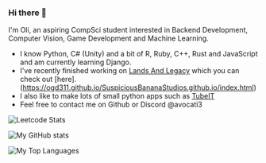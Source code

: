 ### Hi there 👋
I'm Oli, an aspiring CompSci student interested in Backend Development, Computer Vision, Game Development and Machine Learning.
- I know Python, C# (Unity) and a bit of R, Ruby, C++, Rust and JavaScript and am currently learning Django.
- I've recently finished working on [Lands And Legacy](https://github.com/OGD311/LandsAndLegacy) which you can check out [here].(https://ogd311.github.io/SuspiciousBananaStudios.github.io/index.html)
- I also like to make lots of small python apps such as [TubeIT](https://github.com/OGD311/TubeIT)
- Feel free to contact me on Github or Discord @avocati3
<!--I also like to make lots of small webapps, my latest is [Pichat](https://pichat.co.uk/) (NOT ACTIVE as of 5.3.2024) -->
![Leetcode Stats](https://leetcard.jacoblin.cool/ogd311)



![My GitHub stats](https://github-readme-stats.vercel.app/api?username=OGD311&show_icons=true&layout=compact&theme=radical&hide=prs)

![My Top Languages](https://github-readme-stats.vercel.app/api/top-langs/?username=OGD311&size_weight=0.3&count_weight=0.7&layout=compact&hide=Tcl,Cython,C,ShaderLab&theme=radical)




<!--
- 🔭 I’m currently working on [Lands And Legacy](https://github.com/OGD311/LandsAndLegacy)
- 🌱 I’m currently learning C#
- 🤔 I’m looking for help with Machine Learning
- 📫 Reach me on GitHub!
- ⚡ Fun fact: I am a Cisco Certified Network Engineer
- 😄 Pronouns: ... -->
<!--
**OGD311/OGD311** is a ✨ _special_ ✨ repository because its `README.md` (this file) appears on your GitHub profile.

Here are some ideas to get you started:

- 🔭 I’m currently working on ...
- 🌱 I’m currently learning ...
- 👯 I’m looking to collaborate on ...
- 🤔 I’m looking for help with ...
- 💬 Ask me about ...
- 📫 How to reach me: ...
- 😄 Pronouns: ...
- ⚡ Fun fact: ...



![My GitHub stats](https://github-readme-stats.vercel.app/api?username=OGD311&show_icons=true&theme=radical)

![My Top Languages](https://github-readme-stats.vercel.app/api/top-langs/?username=OGD311&layout=compact&hide=Tcl&theme=radical)

-->
